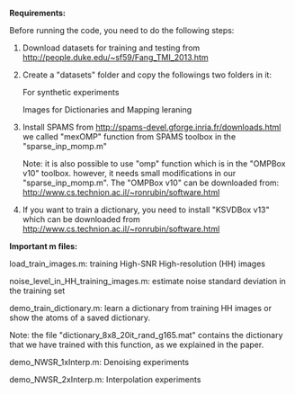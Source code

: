 **Requirements:**

Before running the code, you need to do the following steps:

1) Download datasets for training and testing from 
    http://people.duke.edu/~sf59/Fang_TMI_2013.htm
2) Create a "datasets" folder and copy the followings two folders in it:
    
    For synthetic experiments
    
    Images for Dictionaries and Mapping leraning
    
3) Install SPAMS from http://spams-devel.gforge.inria.fr/downloads.html
    we called "mexOMP" function from SPAMS toolbox in the "sparse_inp_momp.m"

    Note: it is also possible to use "omp" function which is in the
    "OMPBox v10" toolbox. however, it needs small modifications in our 
    "sparse_inp_momp.m". The "OMPBox v10" can be downloaded from:
    http://www.cs.technion.ac.il/~ronrubin/software.html
4) If you want to train a dictionary, you need to install "KSVDBox v13" 
    which can be downloaded from 
    http://www.cs.technion.ac.il/~ronrubin/software.html

**Important m files:**

load_train_images.m:
    training High-SNR High-resolution (HH) images

noise_level_in_HH_training_images.m:
    estimate noise standard deviation in the training set 

demo_train_dictionary.m:
    learn a dictionary from training HH images
    or show the atoms of a saved dictionary.
    
Note: the file "dictionary_8x8_20it_rand_g165.mat" contains the
dictionary that we have trained with this function, as we explained in the paper.

demo_NWSR_1xInterp.m:
    Denoising experiments

demo_NWSR_2xInterp.m:
    Interpolation experiments
